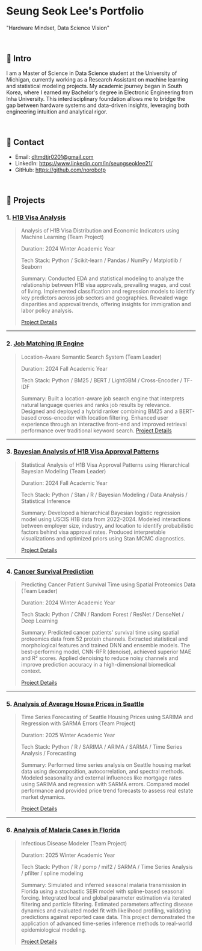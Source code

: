 # Seung Seok Lee's Portfolio
"Hardware Mindset, Data Science Vision"

</br>

## :pushpin: Intro
I am a Master of Science in Data Science student at the University of Michigan, currently working as a Research Assistant on machine learning and statistical modeling projects. My academic journey began in South Korea, where I earned my Bachelor's degree in Electronic Engineering from Inha University. This interdisciplinary foundation allows me to bridge the gap between hardware systems and data-driven insights, leveraging both engineering intuition and analytical rigor.

</br>

## :pushpin: Contact
- Email: dltmdtjr0201@gmail.com
- LinkedIn: https://www.linkedin.com/in/seungseoklee21/
- GitHub: https://github.com/norobotp

</br>

## :pushpin: Projects
### 1. [H1B Visa Analysis](https://github.com/norobotp/Relationships-between-H1B-Visa-Living-Wage-and-Income)
>Analysis of H1B Visa Distribution and Economic Indicators using Machine Learning (Team Project)
>  
>Duration: 2024 Winter Academic Year 
>  
>  Tech Stack:
>  Python / Scikit-learn / Pandas / NumPy / Matplotlib / Seaborn
>
>  Summary:
> Conducted EDA and statistical modeling to analyze the relationship between H1B visa approvals, prevailing wages, and cost of living. Implemented classification and regression models to identify key predictors across job sectors and geographies. Revealed wage disparities and approval trends, offering insights for immigration and labor policy analysis.
>
>[Project Details](https://github.com/norobotp/Relationships-between-H1B-Visa-Living-Wage-and-Income)

---

### 2. [Job Matching IR Engine](https://github.com/norobotp/Job-Matching-IR-Engine)
>Location-Aware Semantic Search System (Team Leader)
> 
>Duration: 2024 Fall Academic Year
>  
>  Tech Stack:
>  Python / BM25 / BERT / LightGBM / Cross-Encoder / TF-IDF
>
>  Summary:
>  Built a location-aware job search engine that interprets natural language queries and ranks job results by relevance. Designed and deployed a hybrid ranker combining BM25 and a BERT-based cross-encoder with location filtering. Enhanced user experience through an interactive front-end and improved retrieval performance over traditional keyword search.
>[Project Details](https://github.com/norobotp/Job-Matching-IR-Engine)

---

### 3. [Bayesian Analysis of H1B Visa Approval Patterns](https://github.com/norobotp/Bayesian-Analysis-of-H1B-Visa-Approval-Patterns)
>Statistical Analysis of H1B Visa Approval Patterns using Hierarchical Bayesian Modeling (Team Leader)
> 
>Duration: 2024 Fall Academic Year
>  
>  Tech Stack:
>  Python / Stan / R / Bayesian Modeling / Data Analysis / Statistical Inference
>
>  Summary:
>  Developed a hierarchical Bayesian logistic regression model using USCIS H1B data from 2022–2024. Modeled interactions between employer size, industry, and location to identify probabilistic factors behind visa approval rates. Produced interpretable visualizations and optimized priors using Stan MCMC diagnostics.
>
>[Project Details](https://github.com/norobotp/Bayesian-Analysis-of-H1B-Visa-Approval-Patterns)

---

### 4. [Cancer Survival Prediction](https://github.com/norobotp/Cancer-Patient-Survival-Time-Prediction)
>Predicting Cancer Patient Survival Time using Spatial Proteomics Data (Team Leader)
> 
>Duration: 2024 Winter Academic Year
>  
>  Tech Stack:
>  Python / CNN / Random Forest / ResNet / DenseNet / Deep Learning
>
>  Summary:
>  Predicted cancer patients’ survival time using spatial proteomics data from 52 protein channels. Extracted statistical and morphological features and trained DNN and ensemble models. The best-performing model, CNN-RFR (denoise), achieved superior MAE and R² scores. Applied denoising to reduce noisy channels and improve prediction accuracy in a high-dimensional biomedical context.
>
>[Project Details](https://github.com/norobotp/Cancer-Patient-Survival-Time-Prediction)

---

### 5. [Analysis of Average House Prices in Seattle](https://github.com/norobotp/Analysis-of-Average-House-Prices-in-Seattle)
>Time Series Forecasting of Seattle Housing Prices using SARIMA and Regression with SARMA Errors (Team Project)
> 
>Duration: 2025 Winter Academic Year
>  
>  Tech Stack:
>  Python / R / SARIMA / ARIMA / SARMA / Time Series Analysis / Forecasting
>
>  Summary:
>  Performed time series analysis on Seattle housing market data using decomposition, autocorrelation, and spectral methods. Modeled seasonality and external influences like mortgage rates using SARIMA and regression with SARMA errors. Compared model performance and provided price trend forecasts to assess real estate market dynamics.
>  
>[Project Details](https://github.com/norobotp/Analysis-of-Average-House-Prices-in-Seattle)

---

### 6. [Analysis of Malaria Cases in Florida](https://github.com/norobotp/Analysis-of-Malaria-Cases-in-Florida)
>Infectious Disease Modeler (Team Project)
> 
>Duration: 2025 Winter Academic Year
>  
>  Tech Stack:
>  Python / R / pomp / mif2 / SARMA / Time Series Analysis / pfilter / spline modeling
>
>  Summary:
>  Simulated and inferred seasonal malaria transmission in Florida using a stochastic SEIR model with spline-based seasonal forcing. Integrated local and global parameter estimation via iterated filtering and particle filtering. Estimated parameters affecting disease dynamics and evaluated model fit with likelihood profiling, validating predictions against reported case data. This project demonstrated the application of advanced time-series inference methods to real-world epidemiological modeling.
>  
>[Project Details](https://github.com/norobotp/Analysis-of-Malaria-Cases-in-Florida)
